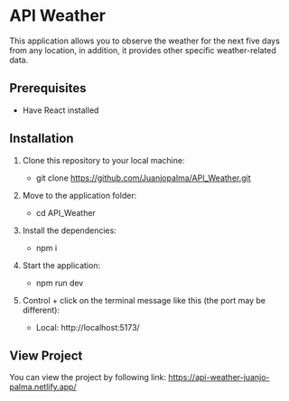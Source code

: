 # API Weather 

This application allows you to observe the weather for the next five days from any location, in addition, it provides other specific weather-related data.

## Prerequisites
- Have React installed

## Installation
1. Clone this repository to your local machine: 
   - git clone https://github.com/Juanjopalma/API_Weather.git

2. Move to the application folder:
   - cd API_Weather

4. Install the dependencies:
   - npm i

5. Start the application:
   - npm run dev

6. Control + click on the terminal message like this (the port may be different):
   - Local:   http://localhost:5173/
  
## View Project
You can view the project by following link: https://api-weather-juanjo-palma.netlify.app/
